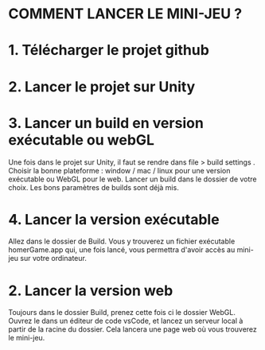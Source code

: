 # COMMENT LANCER LE MINI-JEU ?


# 1. Télécharger le projet github

# 2. Lancer le projet sur Unity

# 3. Lancer un build en version exécutable ou webGL

Une fois dans le projet sur Unity, il faut se rendre dans file > build settings .
Choisir la bonne plateforme : window / mac / linux pour une version exécutable ou WebGL pour le web.
Lancer un build dans le dossier de votre choix. Les bons paramètres de builds sont déjà mis.

# 4. Lancer la version exécutable

 Allez dans le dossier de Build. Vous y trouverez un fichier exécutable homerGame.app qui, une fois lancé, vous permettra d'avoir accès au mini-jeu sur votre ordinateur. 


# 2. Lancer la version web

Toujours dans le dossier Build, prenez cette fois ci le dossier WebGL. Ouvrez le dans un éditeur de code vsCode, et lancez un serveur local à partir de la racine du dossier. Cela lancera une page web où vous trouverez le mini-jeu.

